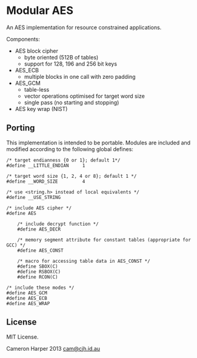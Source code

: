 # Modular AES

An AES implementation for resource constrained applications.

Components:

- AES block cipher
    - byte oriented (512B of tables)
    - support for 128, 196 and 256 bit keys
- AES_ECB
    - multiple blocks in one call with zero padding
- AES_GCM
    - table-less
    - vector operations optimised for target word size
    - single pass (no starting and stopping)
- AES key wrap (NIST)

## Porting

This implementation is intended to be portable. Modules are included and
modified according to the following global defines:

    /* target endianness {0 or 1}; default 1*/
    #define __LITTLE_ENDIAN     1

    /* target word size {1, 2, 4 or 8}; default 1 */
    #define __WORD_SIZE         4

    /* use <string.h> instead of local equivalents */
    #define __USE_STRING

    /* include AES cipher */
    #define AES

        /* include decrypt function */
        #define AES_DECR

        /* memory segment attribute for constant tables (appropriate for GCC) */
        #define AES_CONST

        /* macro for accessing table data in AES_CONST */
        #define SBOX(C)
        #define RSBOX(C)
        #define RCON(C)

    /* include these modes */
    #define AES_GCM
    #define AES_ECB
    #define AES_WRAP


## License

MIT License.


Cameron Harper 2013
cam@cjh.id.au



